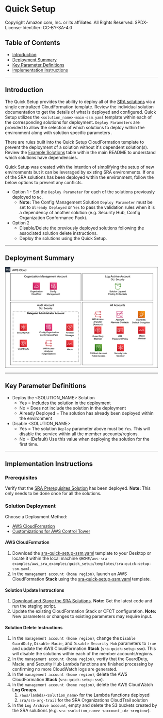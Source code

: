 # Quick Setup<!-- omit in toc -->

Copyright Amazon.com, Inc. or its affiliates. All Rights Reserved. SPDX-License-Identifier: CC-BY-SA-4.0

## Table of Contents<!-- omit in toc -->

- [Introduction](#introduction)
- [Deployment Summary](#deployment-summary)
- [Key Parameter Definitions](#key-parameter-definitions)
- [Implementation Instructions](#implementation-instructions)

---

## Introduction

The Quick Setup provides the ability to deploy all of the [SRA solutions](../../README.md#example-solutions) via a single centralized CloudFormation template. Review the individual solution documentation to get the details of what is deployed and configured. Quick Setup utilizes the `<solution_name>-main-ssm.yaml` template within each of the corresponding solutions for deployment. `Deploy Parameters` are provided to allow the selection of which solutions to deploy within the environment along with solution specific parameters .

There are rules built into the Quick Setup CloudFormation template to prevent the deployment of a solution without it's dependent solution(s). Review the [Example Solutions](../../README.md#example-solutions) table within the main README to understand which solutions have dependencies.

Quick Setup was created with the intention of simplifying the setup of new environments but it can be leveraged by existing SRA environments. If one of the SRA solutions has been deployed within the environment, follow the below options to prevent any conflicts.

- Option 1 - Set the `Deploy Parameter` for each of the solutions previously deployed to `No`.
  - **Note:** The Config Management Solution `Deploy Parameter` must be set to `Already Deployed` or `Yes` to pass the validation rules when it is a dependency of another solution (e.g. Security Hub, Config Organization Conformance Pack).
- Option 2
  - Disable/Delete the previously deployed solutions following the associated solution delete instructions.
  - Deploy the solutions using the Quick Setup.

---

## Deployment Summary

![Deployment Summary](./documentation/quick-setup.png)

---

## Key Parameter Definitions

- Deploy the <SOLUTION_NAME> Solution
  - Yes = Includes the solution in the deployment
  - No = Does not include the solution in the deployment
  - Already Deployed = The solution has already been deployed within the environment
- Disable <SOLUTION_NAME>
  - Yes = The solution `Deploy` parameter above must be `Yes`. This will disable the service within all the member accounts/regions.
  - No = (Default) Use this value when deploying the solution for the first time.

---

## Implementation Instructions

### Prerequisites<!-- omit in toc -->

Verify that the [SRA Prerequisites Solution](../solutions/common/common_prerequisites/) has been deployed. **Note:** This only needs to be done once for all the solutions.

### Solution Deployment<!-- omit in toc -->

Choose a Deployment Method:

- [AWS CloudFormation](#aws-cloudformation)
- [Customizations for AWS Control Tower](../docs/CFCT-DEPLOYMENT-INSTRUCTIONS.md)

#### AWS CloudFormation<!-- omit in toc -->

1. Download the [sra-quick-setup-ssm.yaml](templates/sra-quick-setup-ssm.yaml) template to your Desktop or locate it within the local machine `$HOME/aws-sra-examples/aws_sra_examples/quick_setup/templates/sra-quick-setup-ssm.yaml`.
2. In the `management account (home region)`, launch an AWS CloudFormation **Stack** using the [sra-quick-setup-ssm.yaml](templates/sra-quick-setup-ssm.yaml) template.

#### Solution Update Instructions<!-- omit in toc -->

1. [Download and Stage the SRA Solutions](../docs/DOWNLOAD-AND-STAGE-SOLUTIONS.md). **Note:** Get the latest code and run the staging script.
2. Update the existing CloudFormation Stack or CFCT configuration. **Note:** New parameters or changes to existing parameters may require input.

#### Solution Delete Instructions<!-- omit in toc -->

1. In the `management account (home region)`, change the `Disable GuardDuty`, `Disable Macie`, and `Disable Security Hub` parameters to `true` and update the AWS CloudFormation **Stack** (`sra-quick-setup-ssm`). This will disable the solutions within each of the member accounts/regions.
2. In the `management account (home region)`, verify that the GuardDuty, Macie, and Security Hub Lambda functions are finished processing by confirming no more CloudWatch logs are generated.
3. In the `management account (home region)`, delete the AWS CloudFormation **Stack** (`sra-quick-setup-ssm`).
4. In the `management account (home region)`, delete the AWS CloudWatch **Log Groups**.
   1. `/aws/lambda/<solution_name>` for the Lambda functions deployed
   2. `sra/sra-org-trail` for the SRA Organizations CloudTrail solution
5. In the `Log Archive account`, empty and delete the S3 buckets created by the SRA solutions (e.g. `sra-<solution_name>-<account_id>-<region>`).
